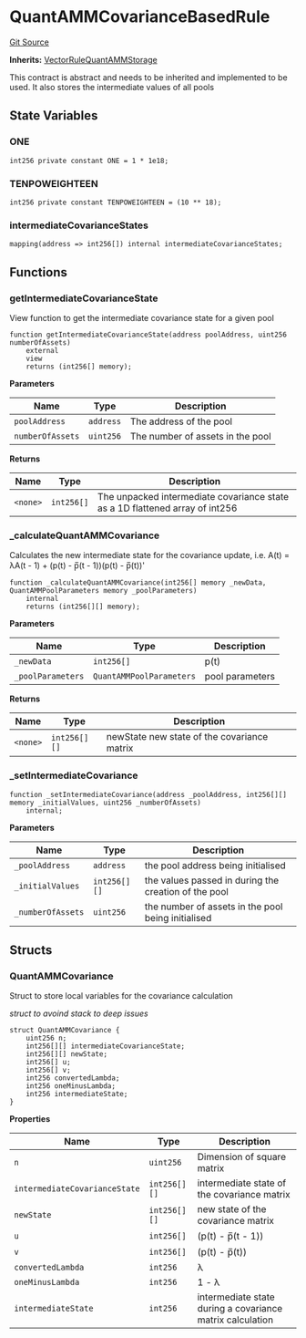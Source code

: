 # QuantAMMCovarianceBasedRule
[Git Source](https://github.com/QuantAMMProtocol/QuantAMM-V1/blob/3cfe58cf30c64b95a2607d2672fb541c48d807e0/contracts/rules/base/QuantammCovarianceBasedRule.sol)

**Inherits:**
[VectorRuleQuantAMMStorage](/contracts/QuantAMMStorage.sol/abstract.VectorRuleQuantAMMStorage.md)

This contract is abstract and needs to be inherited and implemented to be used. It also stores the intermediate values of all pools


## State Variables
### ONE

```solidity
int256 private constant ONE = 1 * 1e18;
```


### TENPOWEIGHTEEN

```solidity
int256 private constant TENPOWEIGHTEEN = (10 ** 18);
```


### intermediateCovarianceStates

```solidity
mapping(address => int256[]) internal intermediateCovarianceStates;
```


## Functions
### getIntermediateCovarianceState

View function to get the intermediate covariance state for a given pool


```solidity
function getIntermediateCovarianceState(address poolAddress, uint256 numberOfAssets)
    external
    view
    returns (int256[] memory);
```
**Parameters**

|Name|Type|Description|
|----|----|-----------|
|`poolAddress`|`address`|The address of the pool|
|`numberOfAssets`|`uint256`|The number of assets in the pool|

**Returns**

|Name|Type|Description|
|----|----|-----------|
|`<none>`|`int256[]`|The unpacked intermediate covariance state as a 1D flattened array of int256|


### _calculateQuantAMMCovariance

Calculates the new intermediate state for the covariance update, i.e. A(t) = λA(t - 1) + (p(t) - p̅(t - 1))(p(t) - p̅(t))'


```solidity
function _calculateQuantAMMCovariance(int256[] memory _newData, QuantAMMPoolParameters memory _poolParameters)
    internal
    returns (int256[][] memory);
```
**Parameters**

|Name|Type|Description|
|----|----|-----------|
|`_newData`|`int256[]`|p(t)|
|`_poolParameters`|`QuantAMMPoolParameters`|pool parameters|

**Returns**

|Name|Type|Description|
|----|----|-----------|
|`<none>`|`int256[][]`|newState new state of the covariance matrix|


### _setIntermediateCovariance


```solidity
function _setIntermediateCovariance(address _poolAddress, int256[][] memory _initialValues, uint256 _numberOfAssets)
    internal;
```
**Parameters**

|Name|Type|Description|
|----|----|-----------|
|`_poolAddress`|`address`|the pool address being initialised|
|`_initialValues`|`int256[][]`|the values passed in during the creation of the pool|
|`_numberOfAssets`|`uint256`| the number of assets in the pool being initialised|


## Structs
### QuantAMMCovariance
Struct to store local variables for the covariance calculation

*struct to avoind stack to deep issues*


```solidity
struct QuantAMMCovariance {
    uint256 n;
    int256[][] intermediateCovarianceState;
    int256[][] newState;
    int256[] u;
    int256[] v;
    int256 convertedLambda;
    int256 oneMinusLambda;
    int256 intermediateState;
}
```

**Properties**

|Name|Type|Description|
|----|----|-----------|
|`n`|`uint256`|Dimension of square matrix|
|`intermediateCovarianceState`|`int256[][]`|intermediate state of the covariance matrix|
|`newState`|`int256[][]`|new state of the covariance matrix|
|`u`|`int256[]`|(p(t) - p̅(t - 1))|
|`v`|`int256[]`|(p(t) - p̅(t))|
|`convertedLambda`|`int256`|λ|
|`oneMinusLambda`|`int256`|1 - λ|
|`intermediateState`|`int256`|intermediate state during a covariance matrix calculation|

